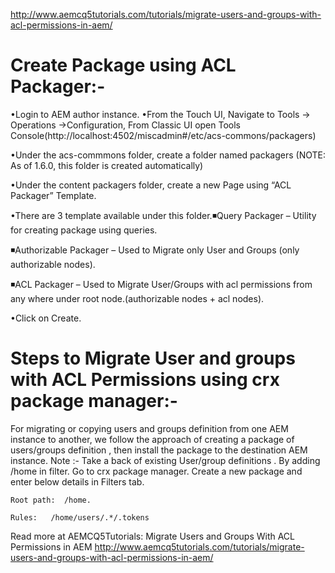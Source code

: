 http://www.aemcq5tutorials.com/tutorials/migrate-users-and-groups-with-acl-permissions-in-aem/

Create Package using ACL Packager:-
===================================
•Login to AEM author instance.
•From the Touch UI, Navigate to Tools -> Operations ->Configuration,  From Classic UI open Tools Console(http://localhost:4502/miscadmin#/etc/acs-commons/packagers)

•Under the acs-commmons folder, create a folder named packagers (NOTE: As of 1.6.0, this folder is created automatically)

•Under the content packagers folder, create a new Page using “ACL Packager” Template.

•There are 3 template available under this folder.◾Query Packager – Utility for creating package using queries.

◾Authorizable Packager – Used to Migrate only User and Groups (only authorizable nodes).

◾ACL Packager – Used to Migrate User/Groups with acl permissions from any where under root node.(authorizable nodes + acl nodes).

•Click on Create.



Steps to Migrate User and groups with ACL Permissions using crx package manager:- 
==================================================================================

For migrating or copying users and groups definition from one AEM instance to another,  we follow the approach of creating a package of users/groups definition , then install the package to the destination AEM instance. Note :- Take a back of existing User/group definitions . By adding /home in filter. Go to crx package manager. Create a new package and enter below details in Filters tab.

    Root path:  /home. 
    
    Rules:   /home/users/.*/.tokens

Read more at AEMCQ5Tutorials: Migrate Users and Groups With ACL Permissions in AEM http://www.aemcq5tutorials.com/tutorials/migrate-users-and-groups-with-acl-permissions-in-aem/
